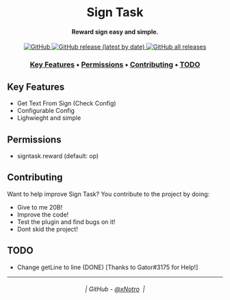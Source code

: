 <br class="Apple-interchange-newline"/>
<h1 align="center">
  Sign Task
</h1>

<h4 align="center">Reward sign easy and simple.</h4>

<p align="center">
  <a href="https://github.com/xNotro/SignTask/blob/master/LICENSE.txt">
    <img alt="GitHub" src="https://img.shields.io/github/license/xNotro/SignTask?style=plastic">
  </a>
  <a href="https://github.com/xNotro/SignTask/releases/latest">
    <img alt="GitHub release (latest by date)" src="https://img.shields.io/github/v/release/xNotro/SignTask?style=plastic">
  </a>
  <a href="https://github.com/xNotro/SignTask/releases/latest">
    <img alt="GitHub all releases" src="https://img.shields.io/github/downloads/xNotro/SignTask/total?style=plastic">
  </a>
</p>

<h3 align="center">
    <a href="#key-features">Key Features</a> •
    <a href="#Commands">Permissions</a> •
    <a href="#contributing">Contributing</a> •
    <a href="#todo">TODO</a>
</h3>
  

## Key Features

* Get Text From Sign (Check Config)
* Configurable Config
* Lighwieght and simple

## Permissions

* signtask.reward (default: op)

## Contributing

Want to help improve Sign Task? You contribute to the project by doing:

* Give to me 20B!
* Improve the code!
* Test the plugin and find bugs on it!
* Dont skid the project!

## TODO

* Change getLine to line (DONE) [Thanks to Gator#3175 for Help!]

---
<h6 align="center">
  | GitHub - <a href="https://github.com/xNotro">@xNotro</a> 
  |
</h6>
